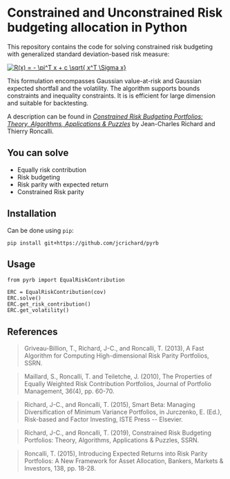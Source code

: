 Constrained and Unconstrained Risk budgeting allocation in Python
================

This repository contains the code for solving constrained risk budgeting
with generalized standard deviation-based risk measure:

<a href="https://www.codecogs.com/eqnedit.php?latex=R(x)&space;=&space;-&space;\pi^T&space;x&space;&plus;&space;c&space;\sqrt{&space;x^T&space;\Sigma&space;x}" target="_blank"><img src="https://latex.codecogs.com/gif.latex?R(x)&space;=&space;-&space;\pi^T&space;x&space;&plus;&space;c&space;\sqrt{&space;x^T&space;\Sigma&space;x}" title="R(x) = - \pi^T x + c \sqrt{ x^T \Sigma x}" /></a>


This formulation encompasses Gaussian value-at-risk and Gaussian expected shortfall and the volatility. The algorithm supports bounds constraints and inequality constraints. It is is efficient for large dimension and suitable for backtesting. 

A description can be found in [*Constrained Risk Budgeting Portfolios: Theory, Algorithms, Applications & Puzzles*](https://papers.ssrn.com/sol3/papers.cfm?abstract_id=3331184)
by Jean-Charles Richard and Thierry Roncalli.

You can solve
------------------

- Equally risk contribution
- Risk budgeting
- Risk parity with expected return
- Constrained Risk parity

Installation
------------------
 Can be done using ``pip``: 

    pip install git+https://github.com/jcrichard/pyrb


Usage
------------------

    from pyrb import EqualRiskContribution

    ERC = EqualRiskContribution(cov)
    ERC.solve()
    ERC.get_risk_contribution()
    ERC.get_volatility()


References
------------------

>Griveau-Billion, T., Richard, J-C., and Roncalli, T. (2013), A Fast Algorithm for Computing High-dimensional Risk Parity Portfolios, SSRN.

>Maillard, S., Roncalli, T. and
    Teiletche, J. (2010), The Properties of Equally Weighted Risk Contribution Portfolios,
    Journal of Portfolio Management, 36(4), pp. 60-70.
    
>Richard, J-C., and Roncalli, T. (2015), Smart
    Beta: Managing Diversification of Minimum Variance Portfolios, in Jurczenko, E. (Ed.),
    Risk-based and Factor Investing, ISTE Press -- Elsevier.
    
>Richard, J-C., and Roncalli, T. (2019), Constrained Risk Budgeting Portfolios: Theory, Algorithms, Applications & Puzzles, SSRN.
    
>Roncalli, T. (2015), Introducing Expected Returns into Risk Parity Portfolios: A New Framework for Asset Allocation,
    Bankers, Markets & Investors, 138, pp. 18-28.
 
